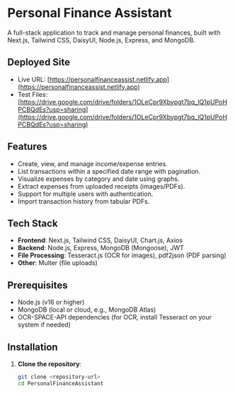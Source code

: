 # Personal Finance Assistant

A full-stack application to track and manage personal finances, built with Next.js, Tailwind CSS, DaisyUI, Node.js, Express, and MongoDB.

## Deployed Site
- Live URL: [https://personalfinanceassist.netlify.app](https://personalfinanceassist.netlify.app)
- Test Files: [https://drive.google.com/drive/folders/1OLeCpr9Xbypgt7bq_lQ1pUPoHPCBQdEs?usp=sharing](https://drive.google.com/drive/folders/1OLeCpr9Xbypgt7bq_lQ1pUPoHPCBQdEs?usp=sharing)

## Features
- Create, view, and manage income/expense entries.
- List transactions within a specified date range with pagination.
- Visualize expenses by category and date using graphs.
- Extract expenses from uploaded receipts (images/PDFs).
- Support for multiple users with authentication.
- Import transaction history from tabular PDFs.

## Tech Stack
- **Frontend**: Next.js, Tailwind CSS, DaisyUI, Chart.js, Axios
- **Backend**: Node.js, Express, MongoDB (Mongoose), JWT
- **File Processing**: Tesseract.js (OCR for images), pdf2json (PDF parsing)
- **Other**: Multer (file uploads)

## Prerequisites
- Node.js (v16 or higher)
- MongoDB (local or cloud, e.g., MongoDB Atlas)
- OCR-SPACE-API dependencies (for OCR, install Tesseract on your system if needed)

## Installation

1. **Clone the repository**:
   ```bash
   git clone <repository-url>
   cd PersonalFinanceAssistant
